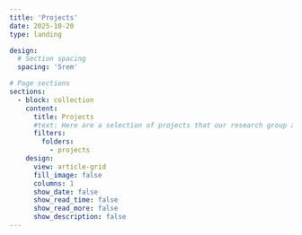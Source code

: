 ```yaml
---
title: 'Projects'
date: 2025-10-20
type: landing

design:
  # Section spacing
  spacing: '5rem'

# Page sections
sections:
  - block: collection
    content:
      title: Projects
      #text: Here are a selection of projects that our research group are currently working.
      filters:
        folders:
          - projects
    design:
      view: article-grid
      fill_image: false
      columns: 1
      show_date: false
      show_read_time: false
      show_read_more: false
      show_description: false
---
```

